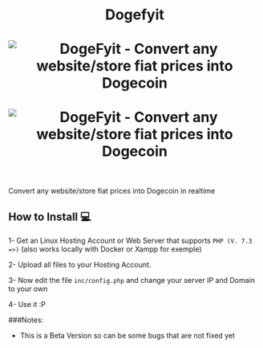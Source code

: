 <h1 align="center">
Dogefyit
<br><br>
<img src="https://shibeship.com/dogefyit/img/dogefyit_preview1.png" alt="DogeFyit - Convert any website/store fiat prices into Dogecoin" />
<br><br>
<img src="https://shibeship.com/dogefyit/img/dogefyit_preview2.png" alt="DogeFyit - Convert any website/store fiat prices into Dogecoin" />
<br><br>
</h1>

Convert any website/store fiat prices into Dogecoin in realtime

## How to Install 💻

1- Get an Linux Hosting Account or Web Server that supports ```PHP (V. 7.3 =>)``` (also works locally with Docker or Xampp for exemple)

2- Upload all files to your Hosting Account.

3- Now edit the file ```inc/config.php``` and change your server IP and Domain to your own

4- Use it :P

###Notes:
- This is a Beta Version so can be some bugs that are not fixed yet

